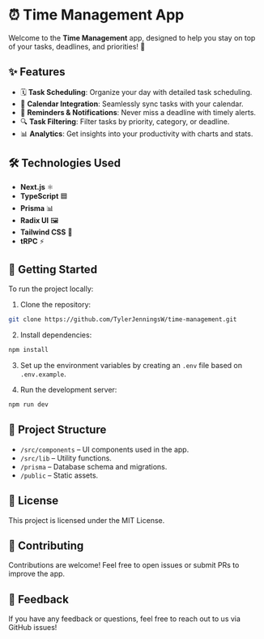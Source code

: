 
# ⏰ Time Management App

Welcome to the **Time Management** app, designed to help you stay on top of your tasks, deadlines, and priorities! 🎯

## ✨ Features

- 🗓 **Task Scheduling**: Organize your day with detailed task scheduling.
- 📅 **Calendar Integration**: Seamlessly sync tasks with your calendar.
- 🚀 **Reminders & Notifications**: Never miss a deadline with timely alerts.
- 🔍 **Task Filtering**: Filter tasks by priority, category, or deadline.
- 📊 **Analytics**: Get insights into your productivity with charts and stats.

## 🛠️ Technologies Used

- **Next.js** ⚛️
- **TypeScript** 🟦
- **Prisma** 📊
- **Radix UI** 🖼️
- **Tailwind CSS** 💅
- **tRPC** ⚡

## 🚀 Getting Started

To run the project locally:

1. Clone the repository:

```bash
git clone https://github.com/TylerJenningsW/time-management.git
```

2. Install dependencies:

```bash
npm install
```

3. Set up the environment variables by creating an `.env` file based on `.env.example`.

4. Run the development server:

```bash
npm run dev
```

## 📂 Project Structure

- `/src/components` – UI components used in the app.
- `/src/lib` – Utility functions.
- `/prisma` – Database schema and migrations.
- `/public` – Static assets.

## 📜 License

This project is licensed under the MIT License.

## 🌟 Contributing

Contributions are welcome! Feel free to open issues or submit PRs to improve the app.

## 💬 Feedback

If you have any feedback or questions, feel free to reach out to us via GitHub issues!
